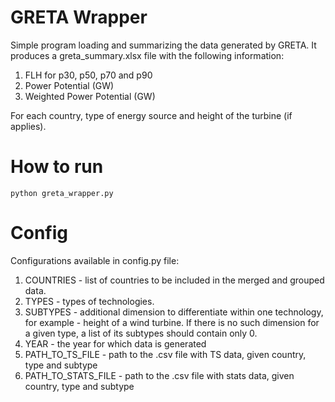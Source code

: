 # GRETA Wrapper

Simple program loading and summarizing the data generated by GRETA. It produces a greta_summary.xlsx
file with the following information:
1. FLH for p30, p50, p70 and p90
2. Power Potential (GW)
3. Weighted Power Potential (GW)

For each country, type of energy source and height of the turbine (if applies).

# How to run

`python greta_wrapper.py`

# Config

Configurations available in config.py file:
1. COUNTRIES - list of countries to be included in the merged and grouped data.
2. TYPES - types of technologies.
3. SUBTYPES - additional dimension to differentiate within one technology, for example - height of a wind turbine. If there is no such dimension for a given type, a list of its subtypes should contain only 0.
4. YEAR - the year for which data is generated
5. PATH_TO_TS_FILE - path to the .csv file with TS data, given country, type and subtype
6. PATH_TO_STATS_FILE - path to the .csv file with stats data, given country, type and subtype
